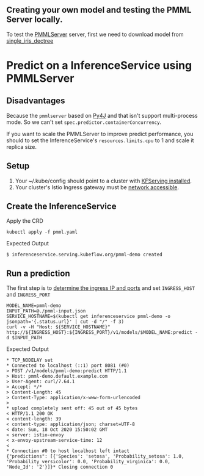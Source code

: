 ## Creating your own model and testing the PMML Server locally.

To test the [PMMLServer](http://dmg.org/pmml/pmml_examples/#Iris) server, first we need to download model from [single_iris_dectree](http://dmg.org/pmml/pmml_examples/KNIME_PMML_4.1_Examples/single_iris_dectree.xml)

# Predict on a InferenceService using PMMLServer

## Disadvantages

Because the `pmmlserver` based on [Py4J](https://github.com/bartdag/py4j) and that isn't support multi-process mode. So we can't set `spec.predictor.containerConcurrency`.

If you want to scale the PMMLServer to improve predict performance, you should to set the InferenceService's `resources.limits.cpu` to 1 and scale it replica size.


## Setup
1. Your ~/.kube/config should point to a cluster with [KFServing installed](https://github.com/kubeflow/kfserving/#install-kfserving).
2. Your cluster's Istio Ingress gateway must be [network accessible](https://istio.io/latest/docs/tasks/traffic-management/ingress/ingress-control/).

## Create the InferenceService

Apply the CRD
```
kubectl apply -f pmml.yaml
```

Expected Output
```
$ inferenceservice.serving.kubeflow.org/pmml-demo created
```
## Run a prediction
The first step is to [determine the ingress IP and ports](../../../../README.md#determine-the-ingress-ip-and-ports) and set `INGRESS_HOST` and `INGRESS_PORT`

```
MODEL_NAME=pmml-demo
INPUT_PATH=@./pmml-input.json
SERVICE_HOSTNAME=$(kubectl get inferenceservice pmml-demo -o jsonpath='{.status.url}' | cut -d "/" -f 3)
curl -v -H "Host: ${SERVICE_HOSTNAME}" http://${INGRESS_HOST}:${INGRESS_PORT}/v1/models/$MODEL_NAME:predict -d $INPUT_PATH
```

Expected Output

```
* TCP_NODELAY set
* Connected to localhost (::1) port 8081 (#0)
> POST /v1/models/pmml-demo:predict HTTP/1.1
> Host: pmml-demo.default.example.com
> User-Agent: curl/7.64.1
> Accept: */*
> Content-Length: 45
> Content-Type: application/x-www-form-urlencoded
>
* upload completely sent off: 45 out of 45 bytes
< HTTP/1.1 200 OK
< content-length: 39
< content-type: application/json; charset=UTF-8
< date: Sun, 18 Oct 2020 15:50:02 GMT
< server: istio-envoy
< x-envoy-upstream-service-time: 12
<
* Connection #0 to host localhost left intact
{"predictions": [{'Species': 'setosa', 'Probability_setosa': 1.0, 'Probability_versicolor': 0.0, 'Probability_virginica': 0.0, 'Node_Id': '2'}]}* Closing connection 0
```

